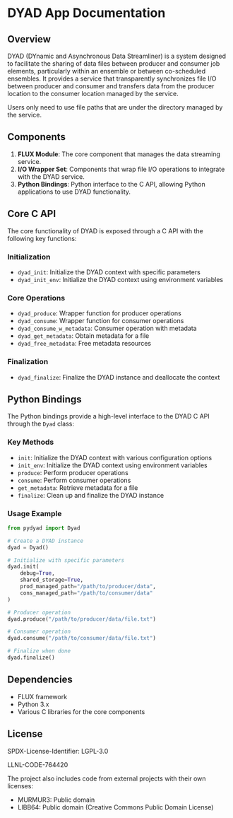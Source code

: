 # DYAD App Documentation

## Overview

DYAD (DYnamic and Asynchronous Data Streamliner) is a system designed to facilitate the sharing of data files between producer and consumer job elements, particularly within an ensemble or between co-scheduled ensembles. It provides a service that transparently synchronizes file I/O between producer and consumer and transfers data from the producer location to the consumer location managed by the service.

Users only need to use file paths that are under the directory managed by the service.

## Components

1. **FLUX Module**: The core component that manages the data streaming service.
2. **I/O Wrapper Set**: Components that wrap file I/O operations to integrate with the DYAD service.
3. **Python Bindings**: Python interface to the C API, allowing Python applications to use DYAD functionality.

## Core C API

The core functionality of DYAD is exposed through a C API with the following key functions:

### Initialization
- `dyad_init`: Initialize the DYAD context with specific parameters
- `dyad_init_env`: Initialize the DYAD context using environment variables

### Core Operations
- `dyad_produce`: Wrapper function for producer operations
- `dyad_consume`: Wrapper function for consumer operations
- `dyad_consume_w_metadata`: Consumer operation with metadata
- `dyad_get_metadata`: Obtain metadata for a file
- `dyad_free_metadata`: Free metadata resources

### Finalization
- `dyad_finalize`: Finalize the DYAD instance and deallocate the context

## Python Bindings

The Python bindings provide a high-level interface to the DYAD C API through the `Dyad` class:

### Key Methods
- `init`: Initialize the DYAD context with various configuration options
- `init_env`: Initialize the DYAD context using environment variables
- `produce`: Perform producer operations
- `consume`: Perform consumer operations
- `get_metadata`: Retrieve metadata for a file
- `finalize`: Clean up and finalize the DYAD instance

### Usage Example
```python
from pydyad import Dyad

# Create a DYAD instance
dyad = Dyad()

# Initialize with specific parameters
dyad.init(
    debug=True,
    shared_storage=True,
    prod_managed_path="/path/to/producer/data",
    cons_managed_path="/path/to/consumer/data"
)

# Producer operation
dyad.produce("/path/to/producer/data/file.txt")

# Consumer operation
dyad.consume("/path/to/consumer/data/file.txt")

# Finalize when done
dyad.finalize()
```

## Dependencies

- FLUX framework
- Python 3.x
- Various C libraries for the core components

## License

SPDX-License-Identifier: LGPL-3.0

LLNL-CODE-764420

The project also includes code from external projects with their own licenses:
- MURMUR3: Public domain
- LIBB64: Public domain (Creative Commons Public Domain License)